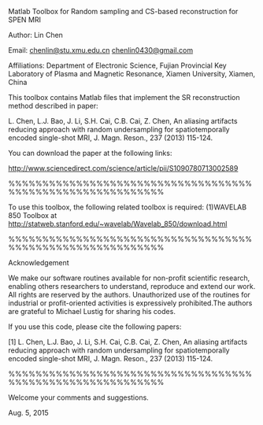 Matlab Toolbox for Random sampling and CS-based reconstruction for SPEN MRI

Author: Lin Chen

Email: chenlin@stu.xmu.edu.cn   chenlin0430@gmail.com

Affiliations:
Department of Electronic Science, Fujian Provincial Key Laboratory of Plasma and Magnetic Resonance, Xiamen University, Xiamen, China

This toolbox contains Matlab files that implement the SR reconstruction method described in paper:

L. Chen, L.J. Bao, J. Li, S.H. Cai, C.B. Cai, Z. Chen, An aliasing artifacts reducing approach with random undersampling for spatiotemporally encoded single-shot MRI, J. Magn. Reson., 237 (2013) 115-124.

You can download the paper at the following links:

http://www.sciencedirect.com/science/article/pii/S1090780713002589


%%%%%%%%%%%%%%%%%%%%%%%%%%%%%%%%%%%%%%%%%%%%%%%%%%%%%%%%%%%

To use this toolbox, the following related toolbox is required:
(1)WAVELAB 850 Toolbox at http://statweb.stanford.edu/~wavelab/Wavelab_850/download.html

%%%%%%%%%%%%%%%%%%%%%%%%%%%%%%%%%%%%%%%%%%%%%%%%%%%%%%%%%%%

Acknowledgement

We make our software routines available for non-profit scientific research, enabling others researchers to understand, reproduce and extend our work. All rights are reserved by the authors. Unauthorized use of the routines for industrial or profit-oriented activities is expressively prohibited.The authors are grateful to Michael Lustig for sharing his codes.


If you use this code, please cite the following papers:

[1] L. Chen, L.J. Bao, J. Li, S.H. Cai, C.B. Cai, Z. Chen, An aliasing artifacts reducing approach with random undersampling for spatiotemporally encoded single-shot MRI, J. Magn. Reson., 237 (2013) 115-124.

%%%%%%%%%%%%%%%%%%%%%%%%%%%%%%%%%%%%%%%%%%%%%%%%%%%%%%%%%%%

Welcome your comments and suggestions.

Aug. 5, 2015
